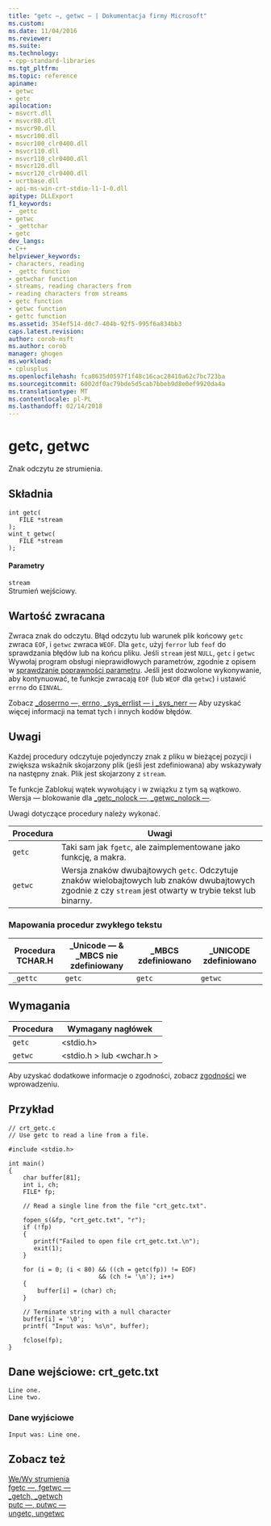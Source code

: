 ```yaml
---
title: "getc —, getwc — | Dokumentacja firmy Microsoft"
ms.custom: 
ms.date: 11/04/2016
ms.reviewer: 
ms.suite: 
ms.technology:
- cpp-standard-libraries
ms.tgt_pltfrm: 
ms.topic: reference
apiname:
- getwc
- getc
apilocation:
- msvcrt.dll
- msvcr80.dll
- msvcr90.dll
- msvcr100.dll
- msvcr100_clr0400.dll
- msvcr110.dll
- msvcr110_clr0400.dll
- msvcr120.dll
- msvcr120_clr0400.dll
- ucrtbase.dll
- api-ms-win-crt-stdio-l1-1-0.dll
apitype: DLLExport
f1_keywords:
- _gettc
- getwc
- _gettchar
- getc
dev_langs:
- C++
helpviewer_keywords:
- characters, reading
- _gettc function
- getwchar function
- streams, reading characters from
- reading characters from streams
- getc function
- getwc function
- gettc function
ms.assetid: 354ef514-d0c7-404b-92f5-995f6a834bb3
caps.latest.revision: 
author: corob-msft
ms.author: corob
manager: ghogen
ms.workload:
- cplusplus
ms.openlocfilehash: fca8635d0597f1f48c16cac28410a62c7bc723ba
ms.sourcegitcommit: 6002df0ac79bde5d5cab7bbeb9d8e0ef9920da4a
ms.translationtype: MT
ms.contentlocale: pl-PL
ms.lasthandoff: 02/14/2018
---
```

# <a name="getc-getwc"></a>getc, getwc
Znak odczytu ze strumienia.  
  
## <a name="syntax"></a>Składnia  
  
```  
int getc(   
   FILE *stream   
);  
wint_t getwc(   
   FILE *stream   
);  
```  
  
#### <a name="parameters"></a>Parametry  
 `stream`  
 Strumień wejściowy.  
  
## <a name="return-value"></a>Wartość zwracana  
 Zwraca znak do odczytu. Błąd odczytu lub warunek plik końcowy `getc` zwraca `EOF`, i `getwc` zwraca `WEOF`. Dla `getc`, użyj `ferror` lub `feof` do sprawdzania błędów lub na końcu pliku. Jeśli `stream` jest `NULL`, `getc` i `getwc` Wywołaj program obsługi nieprawidłowych parametrów, zgodnie z opisem w [sprawdzanie poprawności parametru](../../c-runtime-library/parameter-validation.md). Jeśli jest dozwolone wykonywanie, aby kontynuować, te funkcje zwracają `EOF` (lub `WEOF` dla `getwc`) i ustawić `errno` do `EINVAL`.  
  
 Zobacz [_doserrno —, errno, _sys_errlist — i _sys_nerr —](../../c-runtime-library/errno-doserrno-sys-errlist-and-sys-nerr.md) Aby uzyskać więcej informacji na temat tych i innych kodów błędów.  
  
## <a name="remarks"></a>Uwagi  
 Każdej procedury odczytuje pojedynczy znak z pliku w bieżącej pozycji i zwiększa wskaźnik skojarzony plik (jeśli jest zdefiniowana) aby wskazywały na następny znak. Plik jest skojarzony z `stream`.  
  
 Te funkcje Zablokuj wątek wywołujący i w związku z tym są wątkowo. Wersja — blokowanie dla [_getc_nolock —, _getwc_nolock —](../../c-runtime-library/reference/getc-nolock-getwc-nolock.md).  
  
 Uwagi dotyczące procedury należy wykonać.  
  
|Procedura|Uwagi|  
|-------------|-------------|  
|`getc`|Taki sam jak `fgetc`, ale zaimplementowane jako funkcję, a makra.|  
|`getwc`|Wersja znaków dwubajtowych `getc`. Odczytuje znaków wielobajtowych lub znaków dwubajtowych zgodnie z czy `stream` jest otwarty w trybie tekst lub binarny.|  
  
### <a name="generic-text-routine-mappings"></a>Mapowania procedur zwykłego tekstu  
  
|Procedura TCHAR.H|_Unicode — & _MBCS nie zdefiniowany|_MBCS zdefiniowano|_UNICODE zdefiniowano|  
|---------------------|------------------------------------|--------------------|-----------------------|  
|`_gettc`|`getc`|`getc`|`getwc`|  
  
## <a name="requirements"></a>Wymagania  
  
|Procedura|Wymagany nagłówek|  
|-------------|---------------------|  
|`getc`|\<stdio.h>|  
|`getwc`|\<stdio.h > lub \<wchar.h >|  
  
 Aby uzyskać dodatkowe informacje o zgodności, zobacz [zgodności](../../c-runtime-library/compatibility.md) we wprowadzeniu.  
  
## <a name="example"></a>Przykład  
  
```  
// crt_getc.c  
// Use getc to read a line from a file.  
  
#include <stdio.h>  
  
int main()  
{  
    char buffer[81];  
    int i, ch;  
    FILE* fp;  
  
    // Read a single line from the file "crt_getc.txt".   
  
    fopen_s(&fp, "crt_getc.txt", "r");  
    if (!fp)  
    {  
       printf("Failed to open file crt_getc.txt.\n");  
       exit(1);  
    }  
  
    for (i = 0; (i < 80) && ((ch = getc(fp)) != EOF)  
                         && (ch != '\n'); i++)  
    {  
        buffer[i] = (char) ch;  
    }  
  
    // Terminate string with a null character   
    buffer[i] = '\0';  
    printf( "Input was: %s\n", buffer);  
  
    fclose(fp);  
}  
```  
  
## <a name="input-crtgetctxt"></a>Dane wejściowe: crt_getc.txt  
  
```  
Line one.  
Line two.  
```  
  
### <a name="output"></a>Dane wyjściowe  
  
```  
Input was: Line one.  
```  
  
## <a name="see-also"></a>Zobacz też  
 [We/Wy strumienia](../../c-runtime-library/stream-i-o.md)   
 [fgetc —, fgetwc —](../../c-runtime-library/reference/fgetc-fgetwc.md)   
 [_getch, _getwch](../../c-runtime-library/reference/getch-getwch.md)   
 [putc —, putwc —](../../c-runtime-library/reference/putc-putwc.md)   
 [ungetc, ungetwc](../../c-runtime-library/reference/ungetc-ungetwc.md)